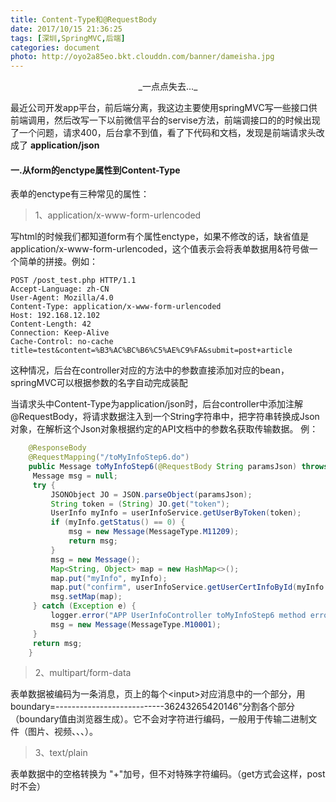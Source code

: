 ```yaml
---
title: Content-Type和@RequestBody
date: 2017/10/15 21:36:25
tags: [深圳,SpringMVC,后端]
categories: document
photo: http://oyo2a85eo.bkt.clouddn.com/banner/dameisha.jpg
---
```


<center>_一点点失去..._</center>
<!-- more -->

最近公司开发app平台，前后端分离，我这边主要使用springMVC写一些接口供前端调用，然后改写一下以前微信平台的servise方法，前端调接口的的时候出现了一个问题，请求400，后台拿不到值，看了下代码和文档，发现是前端请求头改成了 **application/json**

#### 一.从form的enctype属性到Content-Type

表单的enctype有三种常见的属性：
>1、application/x-www-form-urlencoded

写html的时候我们都知道form有个属性enctype，如果不修改的话，缺省值是application/x-www-form-urlencoded，这个值表示会将表单数据用&符号做一个简单的拼接。例如：
```
POST /post_test.php HTTP/1.1
Accept-Language: zh-CN
User-Agent: Mozilla/4.0
Content-Type: application/x-www-form-urlencoded
Host: 192.168.12.102
Content-Length: 42
Connection: Keep-Alive
Cache-Control: no-cache
title=test&content=%B3%AC%BC%B6%C5%AE%C9%FA&submit=post+article
```
这种情况，后台在controller对应的方法中的参数直接添加对应的bean，springMVC可以根据参数的名字自动完成装配

当请求头中Content-Type为application/json时，后台controller中添加注解@RequestBody，将请求数据注入到一个String字符串中，把字符串转换成Json对象，在解析这个Json对象根据约定的API文档中的参数名获取传输数据。
例：
```java
    @ResponseBody
    @RequestMapping("/toMyInfoStep6.do")
    public Message toMyInfoStep6(@RequestBody String paramsJson) throws IOException {
     Message msg = null;
     try {
         JSONObject JO = JSON.parseObject(paramsJson);
         String token = (String) JO.get("token");
         UserInfo myInfo = userInfoService.getUserByToken(token);
         if (myInfo.getStatus() == 0) {
             msg = new Message(MessageType.M11209);
             return msg;
         }
         msg = new Message();
         Map<String, Object> map = new HashMap<>();
         map.put("myInfo", myInfo);
         map.put("confirm", userInfoService.getUserCertInfoById(myInfo.getId()));
         msg.setMap(map);
     } catch (Exception e) {
         logger.error("APP UserInfoController toMyInfoStep6 method error", e);
         msg = new Message(MessageType.M10001);
     }
     return msg;
    }
```

>2、multipart/form-data

表单数据被编码为一条消息，页上的每个&lt;input&gt;对应消息中的一个部分，用boundary=---------------------------36243265420146"分割各个部分（boundary值由浏览器生成）。它不会对字符进行编码，一般用于传输二进制文件（图片、视频、、、）。

>3、text/plain

表单数据中的空格转换为 "+"加号，但不对特殊字符编码。（get方式会这样，post时不会）
